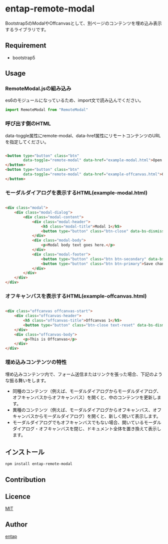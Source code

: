 entap-remote-modal
====

Bootstrap5のModalやOffcanvasとして、別ページのコンテンツを埋め込み表示するライブラリです。

## Requirement

- bootstrap5

## Usage

### RemoteModal.jsの組み込み

es6のモジュールになっているため、import文で読み込んでください。

```javascript
import RemoteModal from "RemoteModal"
```

### 呼び出す側のHTML

data-toggle属性にremote-modal、data-href属性にリモートコンテンツのURLを指定してください。

```html

<button type="button" class="btn"
        data-toggle="remote-modal" data-href="example-modal.html">Open
</button>
<button type="button" class="btn"
        data-toggle="remote-modal" data-href="example-offcanvas.html">Open
</button>
```

### モーダルダイアログを表示するHTML(example-modal.html)

```html

<div class="modal">
    <div class="modal-dialog">
        <div class="modal-content">
            <div class="modal-header">
                <h5 class="modal-title">Modal 1</h5>
                <button type="button" class="btn-close" data-bs-dismiss="modal"></button>
            </div>
            <div class="modal-body">
                <p>Modal body text goes here.</p>
            </div>
            <div class="modal-footer">
                <button type="button" class="btn btn-secondary" data-bs-dismiss="modal">Close</button>
                <button type="button" class="btn btn-primary">Save changes</button>
            </div>
        </div>
    </div>
</div>
```

### オフキャンバスを表示するHTML(example-offcanvas.html)

```html

<div class="offcanvas offcanvas-start">
    <div class="offcanvas-header">
        <h5 class="offcanvas-title">Offcanvas 1</h5>
        <button type="button" class="btn-close text-reset" data-bs-dismiss="offcanvas"></button>
    </div>
    <div class="offcanvas-body">
        <p>This is Offcanvas</p>
    </div>
</div>
```

### 埋め込みコンテンツの特性

埋め込みコンテンツ内で、フォーム送信またはリンクを張った場合、下記のような振る舞いをします。

- 同種のコンテンツ（例えば、モーダルダイアログからモーダルダイアログ、オフキャンバスからオフキャンバス）を開くと、中のコンテンツを更新します。
- 異種のコンテンツ（例えば、モーダルダイアログからオフキャンバス、オフキャンバスからモーダルダイアログ）を開くと、新しく開いて表示します。
- モーダルダイアログでもオフキャンバスでもない場合、開いているモーダルダイアログ・オフキャンバスを閉じ、ドキュメント全体を置き換えて表示します。

## インストール

```bash
npm install entap-remote-modal
```

## Contribution

## Licence

[MIT](https://github.com/entap/entap-remote-modal/LICENCE)

## Author

[entap](https://github.com/entap)
